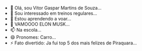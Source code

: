 - 👋 Olá, sou Vitor Gaspar Martins de Souza...
- 👀 Sou interessado em treinos regulares...
- 🌱 Estou aprendendo a voar...
- 💞️ VAMOOOO ELON MUSK...
- 📫 Na escola...
- 😄 Pronomes: Carro...
- ⚡ Fato divertido: Ja fui top 5 dos mais felizes de Piraquara...

<!---
JohnesTadeuVitor/JohnesTadeuVitor is a ✨ special ✨ repository because its `README.md` (this file) appears on your GitHub profile.
You can click the Preview link to take a look at your changes.
--->
